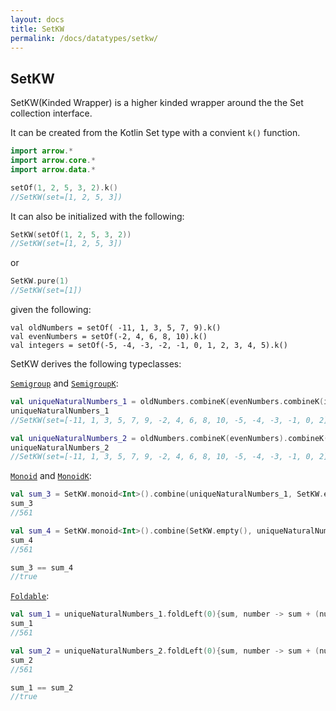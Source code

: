 ```yaml
---
layout: docs
title: SetKW
permalink: /docs/datatypes/setkw/
---
```


## SetKW

SetKW(Kinded Wrapper) is a higher kinded wrapper around the the Set collection interface. 

It can be created from the Kotlin Set type with a convient `k()` function.

```kotlin
import arrow.*
import arrow.core.*
import arrow.data.*

setOf(1, 2, 5, 3, 2).k()
//SetKW(set=[1, 2, 5, 3])
```

It can also be initialized with the following:

```kotlin
SetKW(setOf(1, 2, 5, 3, 2))
//SetKW(set=[1, 2, 5, 3])
```
or
```kotlin
SetKW.pure(1)
//SetKW(set=[1])
```

given the following:
```kotlin:ank
val oldNumbers = setOf( -11, 1, 3, 5, 7, 9).k()
val evenNumbers = setOf(-2, 4, 6, 8, 10).k()
val integers = setOf(-5, -4, -3, -2, -1, 0, 1, 2, 3, 4, 5).k()
```
SetKW derives the following typeclasses:

[`Semigroup`](/docs/typeclasses/semigroup/) and [`SemigroupK`](/docs/typeclasses/semigroupk/):
```kotlin
val uniqueNaturalNumbers_1 = oldNumbers.combineK(evenNumbers.combineK(integers))
uniqueNaturalNumbers_1
//SetKW(set=[-11, 1, 3, 5, 7, 9, -2, 4, 6, 8, 10, -5, -4, -3, -1, 0, 2])
```
```kotlin
val uniqueNaturalNumbers_2 = oldNumbers.combineK(evenNumbers).combineK(integers)
uniqueNaturalNumbers_2
//SetKW(set=[-11, 1, 3, 5, 7, 9, -2, 4, 6, 8, 10, -5, -4, -3, -1, 0, 2])
```
[`Monoid`](/docs/typeclasses/monoid/) and [`MonoidK`](/docs/typeclasses/monoidk/):
```kotlin
val sum_3 = SetKW.monoid<Int>().combine(uniqueNaturalNumbers_1, SetKW.empty()).foldLeft(0){sum, number -> sum + (number * number)}
sum_3
//561
```
```kotlin
val sum_4 = SetKW.monoid<Int>().combine(SetKW.empty(), uniqueNaturalNumbers_1).foldLeft(0){sum, number -> sum + (number * number)}
sum_4
//561
```
```kotlin
sum_3 == sum_4
//true
```
[`Foldable`](/docs/typeclasses/foldable/):
```kotlin
val sum_1 = uniqueNaturalNumbers_1.foldLeft(0){sum, number -> sum + (number * number)}
sum_1
//561
```
```kotlin
val sum_2 = uniqueNaturalNumbers_2.foldLeft(0){sum, number -> sum + (number * number)}
sum_2
//561
```
```kotlin
sum_1 == sum_2
//true
```
